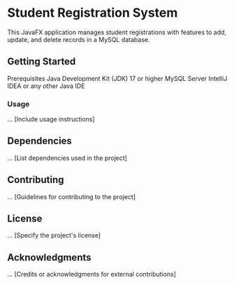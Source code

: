 # Student Registration System

This JavaFX application manages student registrations with features to add, update, and delete records in a MySQL database.

## Getting Started
Prerequisites
Java Development Kit (JDK) 17 or higher
MySQL Server
IntelliJ IDEA or any other Java IDE

### Usage
...
[Include usage instructions]

## Dependencies
...
[List dependencies used in the project]

## Contributing
...
[Guidelines for contributing to the project]

## License
...
[Specify the project's license]

## Acknowledgments
...
[Credits or acknowledgments for external contributions]
